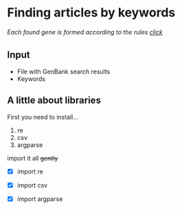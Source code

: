 # Finding articles by keywords

###### *Each found gene is formed according to the rules [click](https://www.ncbi.nlm.nih.gov/Sitemap/samplerecord.html)*

## Input

* File with GenBank search results 
* Keywords

## A little about libraries

First you need to install...

1. re
2. csv
3. argparse

import it all ~~gently~~

- [x] import re 
- [x] import csv 
- [x] import argparse 


